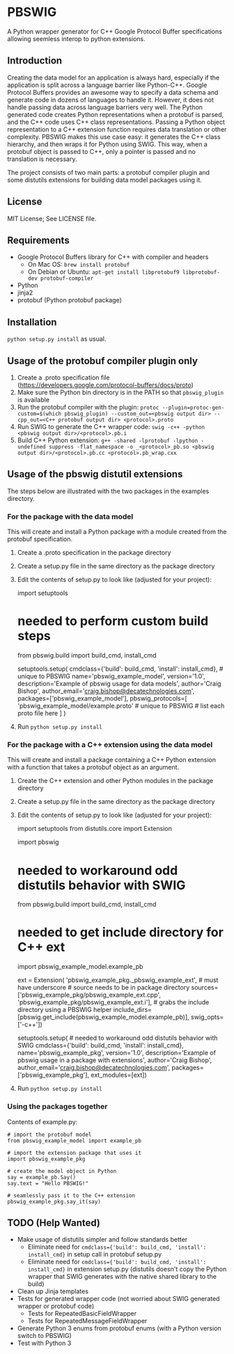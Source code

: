 # PBSWIG
A Python wrapper generator for C++ Google Protocol Buffer specifications allowing seemless interop to python extensions.

## Introduction
Creating the data model for an application is always hard, especially if the application is split across a language barrier like Python-C++. Google Protocol Buffers provides an awesome way to specify a data schema and generate code in dozens of languages to handle it. However, it does not handle passing data across language barriers very well. The Python generated code creates Python representations when a protobuf is parsed, and the C++ code uses C++ class representations. Passing a Python object representation to a C++ extension function requires data translation or other complexity. PBSWIG makes this use case easy: it generates the C++ class hierarchy, and then wraps it for Python using SWIG. This way, when a protobuf object is passed to C++, only a pointer is passed and no translation is necessary.

The project consists of two main parts: a protobuf compiler plugin and some distutils extensions for building data model packages using it.

## License
MIT License; See LICENSE file.

## Requirements
- Google Protocol Buffers library for C++ with compiler and headers
    - On Mac OS: `brew install protobuf`
    - On Debian or Ubuntu: `apt-get install libprotobuf9 libprotobuf-dev protobuf-compiler`
- Python
- jinja2
- protobuf (Python protobuf package)

## Installation
`python setup.py install` as usual.

## Usage of the protobuf compiler plugin only
1. Create a .proto specification file (https://developers.google.com/protocol-buffers/docs/proto)
2. Make sure the Python bin directory is in the PATH so that `pbswig_plugin` is available
3. Run the protobuf compiler with the plugin: `protoc --plugin=protoc-gen-custom=$(which pbswig_plugin) --custom_out=<pbswig output dir> --cpp_out=<C++ protobuf output dir> <protocol>.proto`
4. Run SWIG to generate the C++ wrapper code: `swig -c++ -python <pbswig output dir>/<protocol>.pb.i`
5. Build C++ Python extension: `g++ -shared -lprotobuf -lpython -undefined suppress -flat_namespace -o _<protocol>_pb.so <pbswig output dir>/<protocol>.pb.cc <protocol>.pb_wrap.cxx`

## Usage of the pbswig distutil extensions
The steps below are illustrated with the two packages in the examples directory.

### For the package with the data model
This will create and install a Python package with a module created from the protobuf specification.

1. Create a .proto specification in the package directory
2. Create a setup.py file in the same directory as the package directory
3. Edit the contents of setup.py to look like (adjusted for your project):

    import setuptools
    
    # needed to perform custom build steps
    from pbswig.build import build_cmd, install_cmd

    setuptools.setup(
        cmdclass={'build': build_cmd, 'install': install_cmd},  # unique to PBSWIG
        name='pbswig_example_model',
        version='1.0',
        description='Example of pbswig usage for data models',
        author='Craig Bishop',
        author_email='craig.bishop@decatechnologies.com',
        packages=['pbswig_example_model'],
        pbswig_protocols=[
            'pbswig_example_model/example.proto'  # unique to PBSWIG
            # list each proto file here
        ]
    )

4. Run `python setup.py install`

### For the package with a C++ extension using the data model
This will create and install a package containing a C++ Python extension with a function that takes a protobuf object as an argument.

1. Create the C++ extension and other Python modules in the package directory
2. Create a setup.py file in the same directory as the package directory
3. Edit the contents of setup.py to look like (adjusted for your project):

    import setuptools
    from distutils.core import Extension

    import pbswig
    # needed to workaround odd distutils behavior with SWIG
    from pbswig.build import build_cmd, install_cmd

    # needed to get include directory for C++ ext
    import pbswig_example_model.example_pb

    ext = Extension(
        'pbswig_example_pkg._pbswig_example_ext',  # must have underscore
        # source needs to be in package directory
        sources=['pbswig_example_pkg/pbswig_example_ext.cpp',
                 'pbswig_example_pkg/pbswig_example_ext.i'],
        # grabs the include directory using a PBSWIG helper
        include_dirs=[pbswig.get_include(pbswig_example_model.example_pb)],
        swig_opts=['-c++'])

    setuptools.setup(
        # needed to workaround odd distutils behavior with SWIG
        cmdclass={'build': build_cmd, 'install': install_cmd},
        name='pbswig_example_pkg',
        version='1.0',
        description='Example of pbswig usage in a package with extensions',
        author='Craig Bishop',
        author_email='craig.bishop@decatechnologies.com',
        packages=['pbswig_example_pkg'],
        ext_modules=[ext])

4. Run `python setup.py install`

### Using the packages together
Contents of example.py:

    # import the protobuf model
    from pbswig_example_model import example_pb
    
    # import the extension package that uses it
    import pbswig_example_pkg

    # create the model object in Python
    say = example_pb.Say()
    say.text = "Hello PBSWIG!"
    
    # seamlessly pass it to the C++ extension
    pbswig_example_pkg.say_it(say)

## TODO (Help Wanted)
- Make usage of distutils simpler and follow standards better
    - Eliminate need for `cmdclass={'build': build_cmd, 'install': install_cmd}` in setup call in protobuf setup.py
    - Eliminate need for `cmdclass={'build': build_cmd, 'install': install_cmd}` in extension setup.py (distutils doesn't copy the Python wrapper that SWIG generates with the native shared library to the build)
- Clean up Jinja templates
- Tests for generated wrapper code (not worried about SWIG generated wrapper or protobuf code)
    - Tests for RepeatedBasicFieldWrapper
    - Tests for RepeatedMessageFieldWrapper
- Generate Python 3 enums from protobuf enums (with a Python version switch to PBSWIG)
- Test with Python 3
